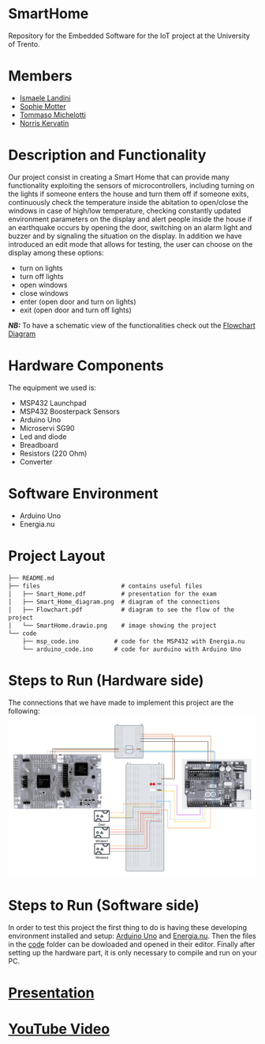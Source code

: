 # SmartHome
Repository for the Embedded Software for the IoT project at the University of Trento.

# Members
- [Ismaele Landini](https://github.com/Ismaele-landini)
- [Sophie Motter](https://github.com/sophiee03)
- [Tommaso Michelotti](https://github.com/Tommo-Tom)
- [Norris Kervatin](https://github.com/kerva17)

# Description and Functionality
Our project consist in creating a Smart Home that can provide many functionality exploiting the sensors of microcontrollers, including turning on the lights if someone enters the house and turn them off if someone exits, continuously check the temperature inside the abitation to open/close the windows in case of high/low temperature, checking constantly updated environment parameters on the display and alert people inside the house if an earthquake occurs by opening the door, switching on an alarm light and buzzer and by signaling the situation on the display. 
In addition we have introduced an edit mode that allows for testing, the user can choose on the display among these options:
- turn on lights
- turn off lights
- open windows
- close windows
- enter (open door and turn on lights)
- exit (open door and turn off lights)

***NB:*** To have a schematic view of the functionalities check out the [Flowchart Diagram](https://github.com/sophiee03/SmartHome/blob/main/files/Flowchart.pdf)

# Hardware Components
The equipment we used is:
- MSP432 Launchpad
- MSP432 Boosterpack Sensors
- Arduino Uno
- Microservi SG90
- Led and diode
- Breadboard
- Resistors (220 Ohm)
- Converter

# Software Environment
- Arduino Uno
- Energia.nu

# Project Layout
```plaintext
├── README.md
├── files                       # contains useful files
│   ├── Smart_Home.pdf          # presentation for the exam
│   ├── Smart_Home_diagram.png  # diagram of the connections
│   ├── Flowchart.pdf           # diagram to see the flow of the project
|   └── SmartHome.drawio.png    # image showing the project
└── code
    ├── msp_code.ino          # code for the MSP432 with Energia.nu
    └── arduino_code.ino      # code for aurduino with Arduino Uno 
```
# Steps to Run (Hardware side)
The connections that we have made to implement this project are the following:
![Schema collegamenti](files/Smart_Home_diagram.png)

# Steps to Run (Software side)
In order to test this project the first thing to do is having these developing environment installed and setup: [Arduino Uno](https://www.arduino.cc/en/software/) and [Energia.nu](https://energia.nu/download/).
Then the files in the [code](https://github.com/sophiee03/SmartHome/tree/main/code) folder can be dowloaded and opened in their editor.
Finally after setting up the hardware part, it is only necessary to compile and run on your PC.

# [Presentation]()

# [YouTube Video]()


